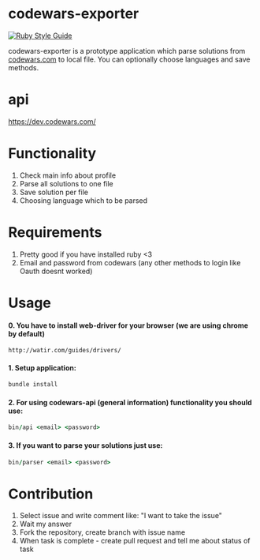 # codewars-exporter

[![Ruby Style Guide](https://img.shields.io/badge/code_style-rubocop-brightgreen.svg)](https://github.com/rubocop/rubocop)

codewars-exporter is a prototype application which parse solutions from [codewars.com](https://www.codewars.com/dashboard) to local file. You can optionally choose languages and save methods.

# api 
https://dev.codewars.com/

# Functionality

1. Check main info about profile
2. Parse all solutions to one file
3. Save solution per file
4. Choosing language which to be parsed

# Requirements

1. Pretty good if you have installed ruby <3
2. Email and password from codewars (any other methods to login like Oauth doesnt worked)


# Usage

#### 0. You have to install web-driver for your browser (we are using chrome by default)
```
http://watir.com/guides/drivers/
```
#### 1. Setup application:
```ruby
bundle install
```

#### 2. For using codewars-api (general information) functionality you should use:
```ruby
bin/api <email> <password>
```

#### 3. If you want to parse your solutions just use:
```ruby
bin/parser <email> <password>
```

# Contribution

1. Select issue and write comment like: "I want to take the issue"
2. Wait my answer
3. Fork the repository, create branch with issue name
4. When task is complete - create pull request and tell me about status of task
